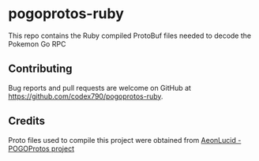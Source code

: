 # pogoprotos-ruby
This repo contains the Ruby compiled ProtoBuf files needed to decode the Pokemon Go RPC

## Contributing
Bug reports and pull requests are welcome on GitHub at https://github.com/codex790/pogoprotos-ruby.

## Credits
Proto files used to compile this project were obtained from [AeonLucid - POGOProtos project](https://github.com/AeonLucid/POGOProtos)
